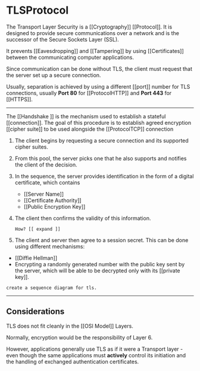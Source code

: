 # TLSProtocol

The Transport Layer Security is a [[Cryptography]] [[Protocol]]. It is designed to provide secure communications over a network and is the successor of the Secure Sockets Layer (SSL).

It prevents [[Eavesdropping]] and [[Tampering]] by using [[Certificates]] between the communicating computer applications.

Since communication can be done without TLS, the client must request that the server set up a secure connection.

Usually, separation is achieved by using a different [[port]] number for TLS connections, usually __Port 80__ for [[ProtocolHTTP]] and __Port 443__ for [[HTTPS]].

___

The [[Handshake ]] is the mechanism used to establish a stateful [[connection]]. The goal of this procedure is to establish agreed encryption [[cipher suite]] to be used alongside the [[ProtocolTCP]] connection

1. The client begins by requesting a secure connection and its supported cipher suites.

2. From this pool, the server picks one that he also supports and notifies the client of the decision.

3. In the sequence, the server provides identification in the form of a digital certificate, which contains
    * [[Server Name]]
    * [[Certificate Authority]]
    * [[Public Encryption Key]]

4. The client then confirms the validity of this information.

    ```todo
    How? [[ expand ]]
    ```

5. The client and server then agree to a session secret. This can be done using different mechanisms:

* [[Diffie Hellman]]
* Encrypting a randomly generated number with the public key sent by the server, which will be able to be decrypted only with its [[private key]].

```todo
create a sequence diagram for tls.
```

___

## Considerations

TLS does not fit cleanly in the [[OSI Model]] Layers.

Normally, encryption would be the responsibility of Layer 6.

However, applications generally use TLS as if it were a Transport layer - even though the same applications must __actively__ control its initiation and the handling of exchanged authentication certificates.
